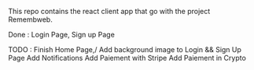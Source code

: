 This repo contains the react client app that go with the project Remembweb.

Done :
Login Page,
Sign up Page

TODO :
Finish Home Page,/
Add background image to Login && Sign Up Page
Add Notifications
Add Paiement with Stripe
Add Paiement in Crypto
